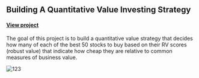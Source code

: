 ## Building A Quantitative Value Investing Strategy

#### [View project](https://github.com/dubeypoornima20/Quantitative-Value-Strategy/blob/main/Quant%20Value%20Strategy/3%20-%20Building%20A%20Quantitative%20Value%20Investing%20Strategy/003_quantitative_value_strategy.ipynb)

The goal of this project is to build a quantitative value strategy that decides how many of each of the best 50 stocks to buy based on their RV scores (robust value) that indicate how cheap they are relative to common measures of business value.

![123](https://user-images.githubusercontent.com/60388555/105230806-e77b2880-5b33-11eb-9b37-d1190f8623d5.PNG)
